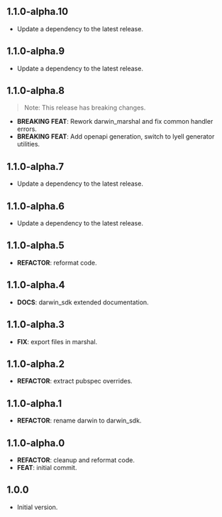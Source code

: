## 1.1.0-alpha.10

 - Update a dependency to the latest release.

## 1.1.0-alpha.9

 - Update a dependency to the latest release.

## 1.1.0-alpha.8

> Note: This release has breaking changes.

 - **BREAKING** **FEAT**: Rework darwin_marshal and fix common handler errors.
 - **BREAKING** **FEAT**: Add openapi generation, switch to lyell generator utilities.

## 1.1.0-alpha.7

 - Update a dependency to the latest release.

## 1.1.0-alpha.6

 - Update a dependency to the latest release.

## 1.1.0-alpha.5

 - **REFACTOR**: reformat code.

## 1.1.0-alpha.4

 - **DOCS**: darwin_sdk extended documentation.

## 1.1.0-alpha.3

 - **FIX**: export files in marshal.

## 1.1.0-alpha.2

 - **REFACTOR**: extract pubspec overrides.

## 1.1.0-alpha.1

 - **REFACTOR**: rename darwin to darwin_sdk.

## 1.1.0-alpha.0

 - **REFACTOR**: cleanup and reformat code.
 - **FEAT**: initial commit.

## 1.0.0

- Initial version.

